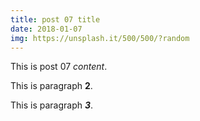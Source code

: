 ```yaml
---
title: post 07 title
date: 2018-01-07
img: https://unsplash.it/500/500/?random
---
```

This is post 07 *content*.

This is paragraph **2**.

This is paragraph ***3***.
